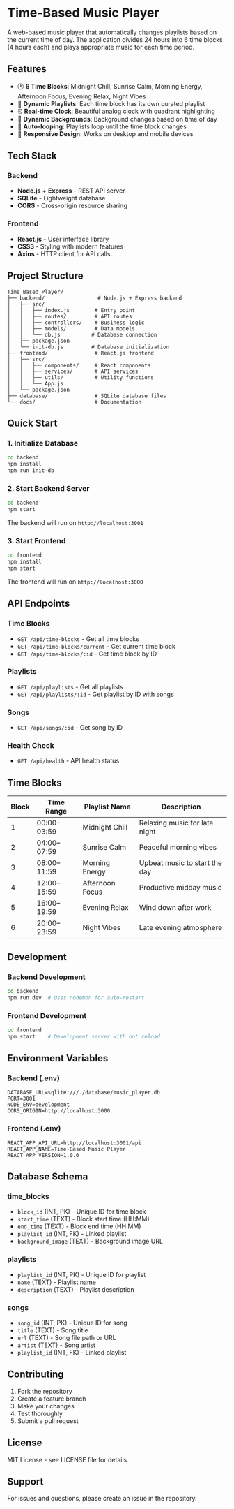 # Time-Based Music Player

A web-based music player that automatically changes playlists based on the current time of day. The application divides 24 hours into 6 time blocks (4 hours each) and plays appropriate music for each time period.

## Features

- 🕐 **6 Time Blocks**: Midnight Chill, Sunrise Calm, Morning Energy, Afternoon Focus, Evening Relax, Night Vibes
- 🎵 **Dynamic Playlists**: Each time block has its own curated playlist
- ⏰ **Real-time Clock**: Beautiful analog clock with quadrant highlighting
- 🎨 **Dynamic Backgrounds**: Background changes based on time of day
- 🔄 **Auto-looping**: Playlists loop until the time block changes
- 📱 **Responsive Design**: Works on desktop and mobile devices

## Tech Stack

### Backend
- **Node.js** + **Express** - REST API server
- **SQLite** - Lightweight database
- **CORS** - Cross-origin resource sharing

### Frontend
- **React.js** - User interface library
- **CSS3** - Styling with modern features
- **Axios** - HTTP client for API calls

## Project Structure

```
Time_Based_Player/
├── backend/                 # Node.js + Express backend
│   ├── src/
│   │   ├── index.js        # Entry point
│   │   ├── routes/         # API routes
│   │   ├── controllers/    # Business logic
│   │   ├── models/         # Data models
│   │   └── db.js          # Database connection
│   ├── package.json
│   └── init-db.js         # Database initialization
├── frontend/               # React.js frontend
│   ├── src/
│   │   ├── components/     # React components
│   │   ├── services/       # API services
│   │   ├── utils/          # Utility functions
│   │   └── App.js
│   └── package.json
├── database/               # SQLite database files
└── docs/                   # Documentation
```

## Quick Start

### 1. Initialize Database

```bash
cd backend
npm install
npm run init-db
```

### 2. Start Backend Server

```bash
cd backend
npm start
```

The backend will run on `http://localhost:3001`

### 3. Start Frontend

```bash
cd frontend
npm install
npm start
```

The frontend will run on `http://localhost:3000`

## API Endpoints

### Time Blocks
- `GET /api/time-blocks` - Get all time blocks
- `GET /api/time-blocks/current` - Get current time block
- `GET /api/time-blocks/:id` - Get time block by ID

### Playlists
- `GET /api/playlists` - Get all playlists
- `GET /api/playlists/:id` - Get playlist by ID with songs

### Songs
- `GET /api/songs/:id` - Get song by ID

### Health Check
- `GET /api/health` - API health status

## Time Blocks

| Block | Time Range     | Playlist Name    | Description |
|-------|---------------|------------------|-------------|
| 1     | 00:00–03:59   | Midnight Chill   | Relaxing music for late night |
| 2     | 04:00–07:59   | Sunrise Calm     | Peaceful morning vibes |
| 3     | 08:00–11:59   | Morning Energy   | Upbeat music to start the day |
| 4     | 12:00–15:59   | Afternoon Focus  | Productive midday music |
| 5     | 16:00–19:59   | Evening Relax    | Wind down after work |
| 6     | 20:00–23:59   | Night Vibes      | Late evening atmosphere |

## Development

### Backend Development
```bash
cd backend
npm run dev  # Uses nodemon for auto-restart
```

### Frontend Development
```bash
cd frontend
npm start    # Development server with hot reload
```

## Environment Variables

### Backend (.env)
```
DATABASE_URL=sqlite:///./database/music_player.db
PORT=3001
NODE_ENV=development
CORS_ORIGIN=http://localhost:3000
```

### Frontend (.env)
```
REACT_APP_API_URL=http://localhost:3001/api
REACT_APP_NAME=Time-Based Music Player
REACT_APP_VERSION=1.0.0
```

## Database Schema

### time_blocks
- `block_id` (INT, PK) - Unique ID for time block
- `start_time` (TEXT) - Block start time (HH:MM)
- `end_time` (TEXT) - Block end time (HH:MM)
- `playlist_id` (INT, FK) - Linked playlist
- `background_image` (TEXT) - Background image URL

### playlists
- `playlist_id` (INT, PK) - Unique ID for playlist
- `name` (TEXT) - Playlist name
- `description` (TEXT) - Playlist description

### songs
- `song_id` (INT, PK) - Unique ID for song
- `title` (TEXT) - Song title
- `url` (TEXT) - Song file path or URL
- `artist` (TEXT) - Song artist
- `playlist_id` (INT, FK) - Linked playlist

## Contributing

1. Fork the repository
2. Create a feature branch
3. Make your changes
4. Test thoroughly
5. Submit a pull request

## License

MIT License - see LICENSE file for details

## Support

For issues and questions, please create an issue in the repository.
